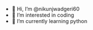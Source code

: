 - 👋 Hi, I’m @nikunjwadgeri60
- 👀 I’m interested in coding
- 🌱 I’m currently learning python


<!---
nikunjwadgeri60/nikunjwadgeri60 is a ✨ special ✨ repository because its `README.md` (this file) appears on your GitHub profile.
You can click the Preview link to take a look at your changes.
--->
